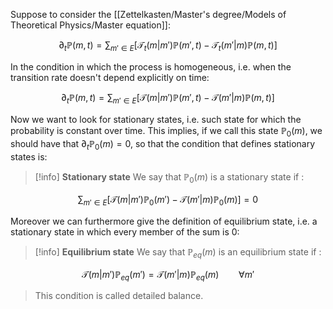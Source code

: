 Suppose to consider the [[Zettelkasten/Master's degree/Models of Theoretical Physics/Master equation]]:

$$ \partial_t \mathbb{P}(m,t) =  \sum_{m' \in E} \left[\mathcal{T}_t(m|m')\mathbb{P}(m',t)- \mathcal{T}_t(m'|m)\mathbb{P}(m,t)\right] $$

In the condition in which the process is homogeneous, i.e. when the transition rate doesn't depend explicitly on time:

$$ \partial_t \mathbb{P}(m,t) =  \sum_{m' \in E} \left[\mathcal{T}(m|m')\mathbb{P}(m',t)- \mathcal{T}(m'|m)\mathbb{P}(m,t)\right] $$

Now we want to look for stationary states, i.e. such state for which the probability is constant over time.
This implies, if we call this state $\mathbb{P}_{0}(m)$, we should have that $\partial_t \mathbb{P}_0(m)=0$, so that the condition that defines stationary states is:

>[!info] **Stationary state**
>We say that $\mathbb{P}_0(m)$ is a stationary state if :
>
$$  \sum_{m' \in E} \left[\mathcal{T}(m|m')\mathbb{P}_0(m')- \mathcal{T}(m'|m)\mathbb{P}_0(m)\right]=0 $$

Moreover we can furthermore give the definition of equilibrium state, i.e. a stationary state in which every member of the sum is 0:


>[!info] **Equilibrium state**
>We say that $\mathbb{P}_{eq}(m)$ is an equilibrium state if :
>
$$  \mathcal{T}(m|m')\mathbb{P}_{eq}(m')= \mathcal{T}(m'|m)\mathbb{P}_{eq}(m)\qquad \forall m' $$ 
>
>This condition is called detailed balance.


